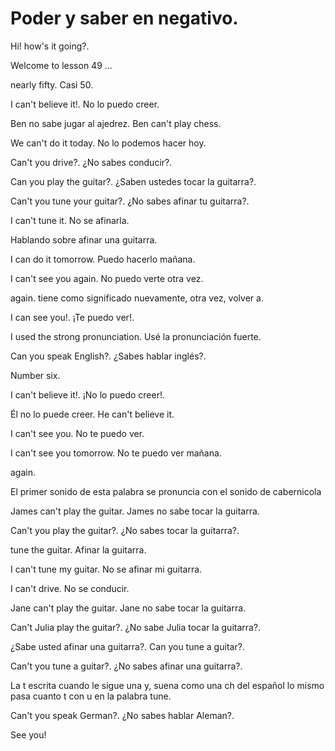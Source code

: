 # Poder y saber en negativo.

Hi! how's it going?.

Welcome to lesson 49 ...

nearly fifty.
Casi 50.

I can't believe it!.
No lo puedo creer.

Ben no sabe jugar al ajedrez.
Ben can't play chess.

We can't do it today.
No lo podemos hacer hoy.

Can't you drive?.
¿No sabes conducir?.

Can you play the guitar?.
¿Saben ustedes tocar la guitarra?.

Can't you tune your guitar?.
¿No sabes afinar tu guitarra?.

I can't tune it.
No se afinarla.

Hablando sobre afinar una guitarra.

I can do it tomorrow.
Puedo hacerlo mañana.

I can't see you again.
No puedo verte otra vez.

again. tiene como significado 
nuevamente, otra vez, volver a.

I can see you!.
¡Te puedo ver!.

I used the strong pronunciation.
Usé la pronunciación fuerte.

Can you speak English?.
¿Sabes hablar inglés?.

Number six.

I can't believe it!.
¡No lo puedo creer!.

Él no lo puede creer.
He can't believe it.

I can't see you.
No te puedo ver.

I can't see you tomorrow.
No te puedo ver mañana.

again.

El primer sonido de esta palabra se
pronuncia con el sonido de cabernicola

James can't play the guitar.
James no sabe tocar la guitarra.

Can't you play the guitar?.
¿No sabes tocar la guitarra?.

tune the guitar.
Afinar la guitarra.

I can't tune my guitar.
No se afinar mi guitarra.

I can't drive.
No se conducir.

Jane can't play the guitar.
Jane no sabe tocar la guitarra.

Can't Julia play the guitar?.
¿No sabe Julia tocar la guitarra?.

¿Sabe usted afinar una guitarra?.
Can you tune a guitar?.

Can't you tune a guitar?.
¿No sabes afinar una guitarra?.

La t escrita cuando le sigue una y, 
suena como una ch del español
lo mismo pasa cuanto t con u en
la palabra tune.

Can't you speak German?.
¿No sabes hablar Aleman?.

See you!
